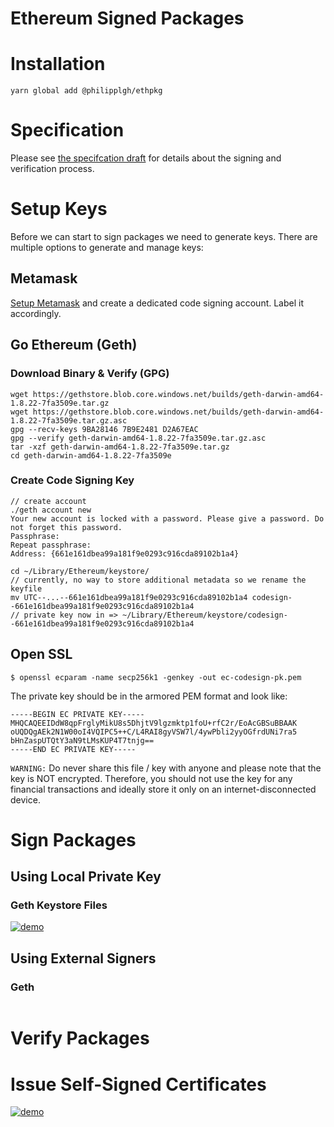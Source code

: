 # Ethereum Signed Packages

# Installation

```
yarn global add @philipplgh/ethpkg
```

# Specification

Please see [the specifcation draft](spec/README.md) for details about the signing and verification process.

# Setup Keys

Before we can start to sign packages we need to generate keys. There are multiple options to generate and manage keys:

## Metamask
[Setup Metamask](https://youtu.be/ZIGUC9JAAw8?t=10) and create a dedicated code signing account.
Label it accordingly.

## Go Ethereum (Geth)

### Download Binary & Verify (GPG)

```
wget https://gethstore.blob.core.windows.net/builds/geth-darwin-amd64-1.8.22-7fa3509e.tar.gz
wget https://gethstore.blob.core.windows.net/builds/geth-darwin-amd64-1.8.22-7fa3509e.tar.gz.asc
gpg --recv-keys 9BA28146 7B9E2481 D2A67EAC
gpg --verify geth-darwin-amd64-1.8.22-7fa3509e.tar.gz.asc
tar -xzf geth-darwin-amd64-1.8.22-7fa3509e.tar.gz
cd geth-darwin-amd64-1.8.22-7fa3509e
```

### Create Code Signing Key
```
// create account
./geth account new
Your new account is locked with a password. Please give a password. Do not forget this password.
Passphrase:
Repeat passphrase:
Address: {661e161dbea99a181f9e0293c916cda89102b1a4}

cd ~/Library/Ethereum/keystore/
// currently, no way to store additional metadata so we rename the keyfile
mv UTC--...--661e161dbea99a181f9e0293c916cda89102b1a4 codesign--661e161dbea99a181f9e0293c916cda89102b1a4
// private key now in => ~/Library/Ethereum/keystore/codesign--661e161dbea99a181f9e0293c916cda89102b1a4
```

## Open SSL

```
$ openssl ecparam -name secp256k1 -genkey -out ec-codesign-pk.pem
```

The private key should be in the armored PEM format and look like:

```
-----BEGIN EC PRIVATE KEY-----
MHQCAQEEIDdW8qpFrglyMikU8s5DhjtV9lgzmktp1foU+rfC2r/EoAcGBSuBBAAK
oUQDQgAEk2N1W00oI4VQIPC5++C/L4RAI8gyVSW7l/4ywPbli2yyOGfrdUNi7ra5
bHnZaspUTQtY3aN9tLMsKUP4T7tnjg==
-----END EC PRIVATE KEY-----
```

`WARNING:`
Do never share this file / key with anyone and please note that the key is NOT encrypted.
Therefore, you should not use the key for any financial transactions and ideally store it only on an internet-disconnected device.

# Sign Packages

## Using Local Private Key

### Geth Keystore Files
[![demo](https://asciinema.org/a/33CTRh5trTuf1sxPA7pEb9Txy.svg)](https://asciinema.org/a/33CTRh5trTuf1sxPA7pEb9Txy?autoplay=1)

## Using External Signers

### Geth

```

```

# Verify Packages

# Issue Self-Signed Certificates

[![demo](https://asciinema.org/a/23SYMQbQttZjkcE1yX1lnL6Cz.svg)](https://asciinema.org/a/23SYMQbQttZjkcE1yX1lnL6Cz?autoplay=1)
